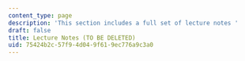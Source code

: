 ```yaml
---
content_type: page
description: 'This section includes a full set of lecture notes '
draft: false
title: Lecture Notes (TO BE DELETED)
uid: 75424b2c-57f9-4d04-9f61-9ec776a9c3a0
---
```

